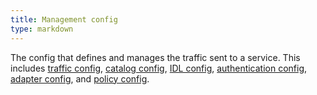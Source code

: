```yaml
---
title: Management config
type: markdown
---
```

The config that defines and manages the traffic sent to a service. This
includes [traffic config](#traffic-config), [catalog config](#catalog-config),
[IDL config](#idl-config), [authentication config](#authentication-config),
[adapter config](#adapter-config), and [policy config](#policy-config).
